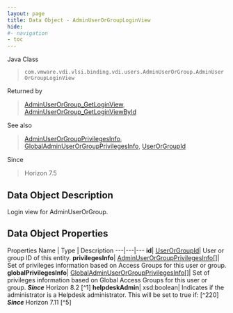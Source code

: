 ```yaml
---
layout: page
title: Data Object - AdminUserOrGroupLoginView
hide:
#- navigation
- toc
---
```






Java Class
> `com.vmware.vdi.vlsi.binding.vdi.users.AdminUserOrGroup.AdminUserOrGroupLoginView`

Returned by
> [AdminUserOrGroup_GetLoginView](vdi.users.AdminUserOrGroup.md#getLoginView), [AdminUserOrGroup_GetLoginViewById](vdi.users.AdminUserOrGroup.md#getLoginViewById)

See also
> [AdminUserOrGroupPrivilegesInfo](vdi.users.AdminUserOrGroup.AdminUserOrGroupPrivilegesInfo.md), [GlobalAdminUserOrGroupPrivilegesInfo](vdi.users.AdminUserOrGroup.GlobalAdminUserOrGroupPrivilegesInfo.md), [UserOrGroupId](vdi.entity.UserOrGroupId.md)

Since
> Horizon 7.5


## Data Object Description

Login view for AdminUserOrGroup.

## Data Object Properties
Properties
Name |  Type |  Description
---|---|---
**id**| [UserOrGroupId](vdi.entity.UserOrGroupId.md)|  User or group ID of this entity.
**privilegesInfo**| [AdminUserOrGroupPrivilegesInfo[]](vdi.users.AdminUserOrGroup.AdminUserOrGroupPrivilegesInfo.md)|  Set of privileges information based on Access Groups for this user or group.
**globalPrivilegesInfo**| [GlobalAdminUserOrGroupPrivilegesInfo[]](vdi.users.AdminUserOrGroup.GlobalAdminUserOrGroupPrivilegesInfo.md)|  Set of privileges information based on Global Access Groups for this user or group.  **_Since_** Horizon 8.2 [^1]
**helpdeskAdmin**|  xsd:boolean|  Indicates if the administrator is a Helpdesk administrator. This will be set to true if: [^220]
**_Since_** Horizon 7.11 [^5]


 
